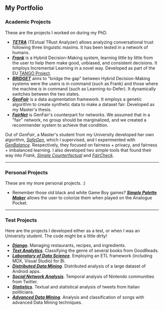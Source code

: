 ## My Portfolio

### Academic Projects
These are the projects I worked on during my PhD.

- **[_TETRA_](https://github.com/simonamazzarino/TETRA)** (TExtual TRust Analyzer) allows analyzing conversational trust following three linguistic maxims. It has been tested in a network of humans.
- **[_Frank_](https://github.com/FedericoMz/Frank/)** is a Hybrid Decision-Making system, learning little by little from the user to help them make good, unbiased, and consistent decisions. It employs Incremental Learning in a novel way. Developed as part of the EU [TANGO Project](https://tango-horizon.eu/).
- **[_BRIDGET_](https://arxiv.org/abs/2409.19415)** aims to "bridge the gap" between Hybrid Decision-Making systems were the users is in command (such as Frank) and those where the machine is in command (such as Learning-to-Defer). It dynamically switches between the two states.
- **[_GenFair_](https://github.com/FedericoMz/GenFair)** is a data augmentation framework. It employs a genetic algorithm to create synthetic data to make a dataset fair. Developed as my Master's thesis.
- **[_FairNet_](https://github.com/FedericoMz/FedericoMzOld.github.io/raw/main/FairNet_Poster.pdf)** is GenFair's counterpart for networks. We assumed that in a "fair" network, no group should be marginalized, and we created a recommender system to achieve that condition.

Out of _GenFair_, a Master's student from my University developed her own algorithm, _[SafeGen](https://github.com/rossiele/SafeGen)_, which I supervised, and I experimented with _[GenBalance](https://github.com/FedericoMz/GenBalance)_. Respectively, they focused on fairness + privacy, and fairness + imbalanced learning. I also developed two simple tools that found their way into _Frank_, [_Simple Counterfactual_](SimpleCounterfactual) and [_FairCheck_](https://github.com/FedericoMz/FairCheck).

---
### Personal Projects
These are my more personal projects. :)

- Remember those old black and white Game Boy games? **[_Simple Palette Maker_](https://github.com/FedericoMz/SimplePaletteMaker)** allows the user to colorize them when played on the Analogue Pocket.

---
### Test Projects
Here are the projects I developed either as a test, or when I was an University student. The code might be a little dirty!

- **[_Django_](https://github.com/FedericoMz/DjangoTest)**. Managing restaurants, recipes, and ingredients.
- **[_Text Analytics_](https://github.com/ericacau/Text-Analytics)**. Classifying the genre of several books from GoodReads.
- **[_Laboratory of Data Science_](https://github.com/FedericoMz/LDS)**. Employing an ETL framework (including MDX, Visual Studio) for BI.
- **[_Distributed Data Mining_](https://github.com/FedericoMz/DDAM-APPEAL)**. Distributed analysis of a large dataset of Android apps.
- **[_Social Network Analysis_](https://github.com/andreafailla/Who-Made-the-Switch)**. Temporal analysis of Nintendo communities from Twitter.
- **[_Statistics_](https://github.com/FedericoMz/StagedPolitics)**. Textual and statistical analysis of tweets from Italian politicians.
- **[_Advanced Data Mining_](https://github.com/FedericoMz/DM2-FMAProject)**. Analysis and classification of songs with advanced Data Mining techniques.
